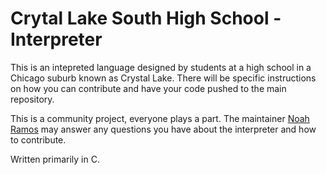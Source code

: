 # Crytal Lake South High School - Interpreter

This is an intepreted language designed by students at a high school in a Chicago suburb known as Crystal Lake. There will be specific instructions on how you can contribute and have your code pushed to the main repository. 

This is a community project, everyone plays a part. The maintainer [Noah Ramos](https://www.github.com/NoahTheRamos) may answer any questions you have about the interpreter and how to contribute.


Written primarily in C.